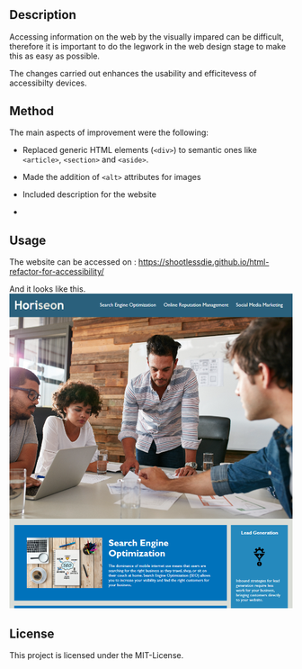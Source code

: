 # <html-refactor-for-accessibilit>

## Description

Accessing information on the web by the visually impared can be difficult, therefore it is important to do the legwork in the web design stage to make this as easy as possible.

The changes carried out enhances the usability and efficitevess of accessibilty devices.

## Method
The main aspects of improvement were the following:

- Replaced generic HTML elements (`<div>`) to semantic ones like `<article>`, `<section>` and `<aside>`.

- Made the addition of `<alt>` attributes for images

- Included description for the website

- 

## Usage

The website can be accessed on : https://shootlessdie.github.io/html-refactor-for-accessibility/


And it looks like this.
![alt text](screenshot.png)
    

## License

This project is licensed under the MIT-License.
